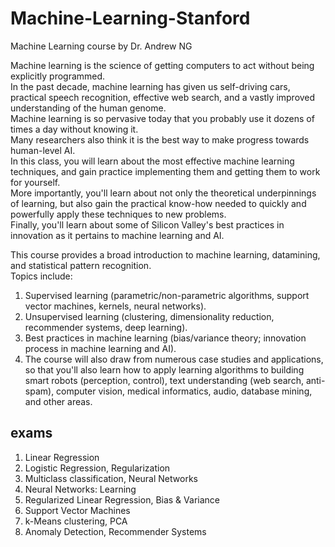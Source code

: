 # Machine-Learning-Stanford
Machine Learning course by Dr. Andrew NG

Machine learning is the science of getting computers to act without being explicitly programmed.  
In the past decade, machine learning has given us self-driving cars, practical speech recognition, effective web search, and a vastly improved understanding of the human genome.  
Machine learning is so pervasive today that you probably use it dozens of times a day without knowing it.  
Many researchers also think it is the best way to make progress towards human-level AI.  
In this class, you will learn about the most effective machine learning techniques, and gain practice implementing them and getting them to work for yourself.  
More importantly, you'll learn about not only the theoretical underpinnings of learning, but also gain the practical know-how needed to quickly and powerfully apply these techniques to new problems.  
Finally, you'll learn about some of Silicon Valley's best practices in innovation as it pertains to machine learning and AI.  



This course provides a broad introduction to machine learning, datamining, and statistical pattern recognition.  
Topics include:  
1. Supervised learning (parametric/non-parametric algorithms, support vector machines, kernels, neural networks).  
2. Unsupervised learning (clustering, dimensionality reduction, recommender systems, deep learning).  
3. Best practices in machine learning (bias/variance theory; innovation process in machine learning and AI).  
4. The course will also draw from numerous case studies and applications, so that you'll also learn how to apply learning algorithms to building smart robots (perception, control), text understanding (web search, anti-spam), computer vision, medical informatics, audio, database mining, and other areas.


## exams 
1. Linear Regression  
2. Logistic Regression, Regularization  
3. Multiclass classification, Neural Networks  
4. Neural Networks: Learning  
5. Regularized Linear Regression, Bias & Variance  
6. Support Vector Machines  
7. k-Means clustering, PCA  
8. Anomaly Detection, Recommender Systems  
